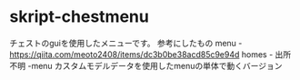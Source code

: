 # skript-chestmenu 
チェストのguiを使用したメニューです。 
参考にしたもの 
menu - https://qiita.com/meoto2408/items/dc3b0be38acd85c9e94d 
homes - 出所不明 
-menu カスタムモデルデータを使用したmenuの単体で動くバージョン 
